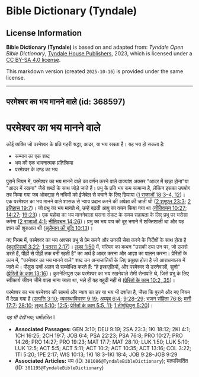 # Bible Dictionary (Tyndale)

## License Information

**Bible Dictionary (Tyndale)** is based on and adapted from: _Tyndale Open Bible Dictionary_, [Tyndale House Publishers](https://tyndaleopenresources.com/), 2023, which is licensed under a [CC BY-SA 4.0 license](https://creativecommons.org/licenses/by-sa/4.0/legalcode.en).

This markdown version (created `2025-10-16`) is provided under the same license.



--------------------------------

## परमेश्वर का भय मानने वाले (id: 368597)

परमेश्वर का भय मानने वाले
=========================

कोई व्यक्ति जो परमेश्वर के प्रति गहरी श्रद्धा, आदर, या भय रखता है। यह भय हो सकता है:

* सम्मान का एक शब्द
* भय की एक भावनात्मक प्रतिक्रिया
* परमेश्वर के दण्ड का भय

पुराने नियम में, परमेश्वर का भय मानने वाले का वर्णन करने वाले वाक्यांश अक्सर "आदर में खड़ा होना"या "आदर में रखना" जैसे शब्दों के साथ जोड़े जाते हैं। प्रभु के प्रति भय कम सामान्य है, लेकिन इसका उपयोग तब किया गया जब ओबद्याह ने नबियों को ईजेबेल से बचाने के लिए छिपाया ([1 राजाओं 18:3–4, 12](https://ref.ly/1Kgs18:3-1Kgs18:4))। एक परमेश्वर का भय मानने वाले शासक से न्याय प्रदान करने की अपेक्षा की जाती थी ([2 शमूएल 23:3](https://ref.ly/2Sam23:3); [2 इतिहास 19:7](https://ref.ly/2Chr19:7))। जो प्रभु का भय मानते थे, उन्हें बढ़ती आयु का वचन किया गया था ([नीतिवचन 10:27](https://ref.ly/Prov10:27); [14:27](https://ref.ly/Prov14:27); [19:23](https://ref.ly/Prov19:23))। एक यहोवा का भय माननेवाला घराना संकट के समय सहायता के लिए प्रभु पर भरोसा करेगा ([2 राजाओं 4:1](https://ref.ly/2Kgs4:1); [नीतिवचन 14:26](https://ref.ly/Prov14:26))। प्रभु का भय पाप को दूर भगाने में शक्तिशाली था और यह ज्ञान की शुरुआत थी ([सुलैमान की बुद्धि 10:13](https://ref.ly/Wis10:13))।

नए नियम में, परमेश्वर का भय अक्सर प्रभु से प्रेम करने और उनकी सेवा करने के निर्देशों के साथ होता है ([कुलुस्सियों 3:22](https://ref.ly/Col3:22); [1 पतरस 2:17](https://ref.ly/1Pet2:17))। [लूका 1:50](https://ref.ly/Luke1:50) में, मरियम का कथन “उसकी दया उन पर, जो उससे डरते हैं, पीढ़ी से पीढ़ी तक बनी रहती है” का अर्थ है आदर करना और आज्ञा का पालन करना। प्रेरितों के काम में, "परमेश्वर का भय मानने वाले" शब्द उन अन्यजातियों के लिए प्रयुक्त होता है जो आराधनालय में जाते थे। पौलुस उन्हें अलग से सम्बोधित करते हैं: “हे इस्राएलियों, और परमेश्वर से डरनेवालों, सुनो” ([प्रेरितों के काम 13:16](https://ref.ly/Acts13:16))। कुरनेलियुस एक परमेश्वर का भय रखनेवाले रोमी सेनापति थे, जिसे प्रभु के लिए स्वीकार्य जीवन जीने वाला माना जाता था, भले ही वह यहूदी नहीं थे ([प्रेरितों के काम 10:2, 35](https://ref.ly/Acts10:2))।

परमेश्वर का भय परमेश्वर की सामर्थ और न्याय का डर या भय भी दर्शाता है, जैसा कि पुराने और नए नियम में देखा गया है ([उत्पत्ति 3:10](https://ref.ly/Gen3:10); [व्यवस्थाविवरण 9:19](https://ref.ly/Deut9:19); [अय्यूब 6:4](https://ref.ly/Job6:4); [9:28–29](https://ref.ly/Job9:28-Job9:29); [भजन संहिता 76:8](https://ref.ly/Ps76:8); [मत्ती 17:7](https://ref.ly/Matt17:7); [28:10](https://ref.ly/Matt28:10); [लूका 5:10](https://ref.ly/Luke5:10); [12:5](https://ref.ly/Luke12:5); [प्रेरितों के काम 5:5, 11](https://ref.ly/Acts5:5); [1 तीमुथियुस 5:20](https://ref.ly/1Tim5:20))।

*यह भी देखें* भय; धर्मांतरित I

* **Associated Passages:** GEN 3:10; DEU 9:19; 2SA 23:3; 1KI 18:12; 2KI 4:1; 1CH 16:25; 2CH 19:7; JOB 6:4; PSA 22:23; PSA 76:8; PRO 10:27; PRO 14:26; PRO 14:27; PRO 19:23; MAT 17:7; MAT 28:10; LUK 1:50; LUK 5:10; LUK 12:5; ACT 5:5; ACT 5:11; ACT 10:2; ACT 10:35; ACT 13:16; COL 3:22; 1TI 5:20; 1PE 2:17; WIS 10:13; 1KI 18:3–1KI 18:4; JOB 9:28–JOB 9:29
* **Associated Articles:** भय (ID: `381086@TyndaleBibleDictionary`); मतपरिवर्तित (ID: `381195@TyndaleBibleDictionary`)

